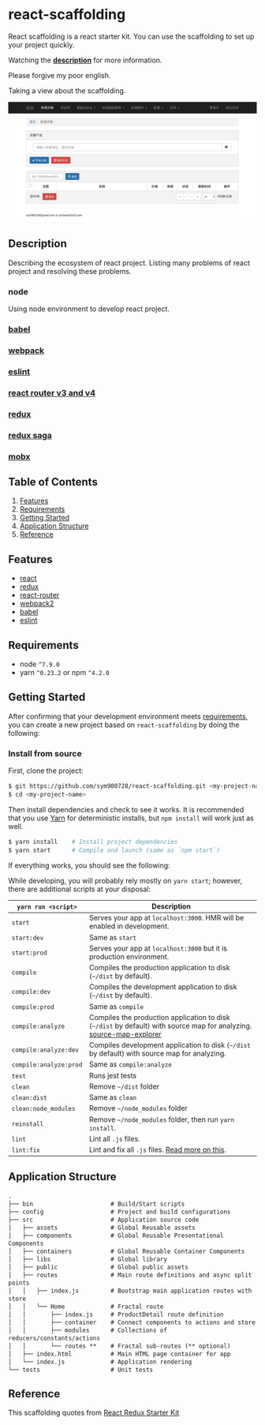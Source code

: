 # react-scaffolding

React scaffolding is a react starter kit. You can use the scaffolding to set up your project quickly.

Watching the **[description](#description)** for more information.

Please forgive my poor english.


Taking a view about the scaffolding.

![home.png](https://github.com/sym900728/react-scaffolding/blob/master/documents/images/home.png)

## Description

Describing the ecosystem of react project. Listing many problems of react project and resolving these problems.

### node

Using node environment to develop react project.

### [babel](https://github.com/sym900728/react-scaffolding/blob/master/documents/Babel.md)

### [webpack](https://github.com/sym900728/react-scaffolding/blob/master/documents/Webpack.md)

### [eslint](https://github.com/sym900728/react-scaffolding/blob/master/documents/Eslint.md)

### [react router v3 and v4](https://github.com/sym900728/react-scaffolding/blob/master/documents/ReactRouterV3V4.md)

### [redux](https://github.com/sym900728/react-scaffolding/blob/master/documents/Redux.md)

### [redux saga](https://github.com/sym900728/react-scaffolding/blob/master/documents/ReduxSaga.md)

### [mobx](https://github.com/sym900728/react-scaffolding/blob/master/documents/Mobx.md)


## Table of Contents
1. [Features](#features)
1. [Requirements](#requirements)
1. [Getting Started](#getting-started)
1. [Application Structure](#application-structure)
1. [Reference](#reference)

## Features
* [react](https://github.com/facebook/react)
* [redux](https://github.com/rackt/redux)
* [react-router](https://github.com/rackt/react-router)
* [webpack2](https://webpack.js.org)
* [babel](https://github.com/babel/babel)
* [eslint](https://eslint.org)

## Requirements

* node `^7.9.0`
* yarn `^0.23.2` or npm `^4.2.0`

## Getting Started

After confirming that your development environment meets [requirements](#requirements), you can create a new project based on `react-scaffolding` by doing the following:

### Install from source

First, clone the project:

```bash
$ git https://github.com/sym900728/react-scaffolding.git <my-project-name>
$ cd <my-project-name>
```

Then install dependencies and check to see it works. It is recommended that you use [Yarn](https://yarnpkg.org) for deterministic installs, but `npm install` will work just as well.

```bash
$ yarn install    # Install project dependencies
$ yarn start      # Compile and launch (same as `npm start`)
```

If everything works, you should see the following:

While developing, you will probably rely mostly on `yarn start`; however, there are additional scripts at your disposal:

|`yarn run <script>`|Description|
|------------------|-----------|
|`start`|Serves your app at `localhost:3000`. HMR will be enabled in development.|
|`start:dev`|Same as `start`|
|`start:prod`|Serves your app at `localhost:3000` but it is production environment.|
|`compile`|Compiles the production application to disk (`~/dist` by default).|
|`compile:dev`|Compiles the development application to disk (`~/dist` by default).|
|`compile:prod`|Same as `compile`|
|`compile:analyze`|Compiles the production application to disk (`~/dist` by default) with source map for analyzing. [source-map-explorer](https://github.com/danvk/source-map-explorer)|
|`compile:analyze:dev`|Compiles development application to disk (`~/dist` by default) with source map for analyzing.|
|`compile:analyze:prod`|Same as `compile:analyze`|
|`test`|Runs jest tests|
|`clean`|Remove `~/dist` folder|
|`clean:dist`|Same as `clean`|
|`clean:node_modules`|Remove `~/node_modules` folder|
|`reinstall`|Remove `~/node_modules` folder, then run `yarn install`.|
|`lint`|Lint all `.js` files.|
|`lint:fix`|Lint and fix all `.js` files. [Read more on this](http://eslint.org/docs/user-guide/command-line-interface.html#fix).|


## Application Structure

```
.
├── bin                      # Build/Start scripts
├── config                   # Project and build configurations
├── src                      # Application source code
│   ├── assets               # Global Reusable assets
│   ├── components           # Global Reusable Presentational Components
│   ├── containers           # Global Reusable Container Components
│   ├── libs                 # Global library
│   ├── public               # Global public assets
│   ├── routes               # Main route definitions and async split points
│   │   ├── index.js         # Bootstrap main application routes with store
│   │   └── Home             # Fractal route
│   │       ├── index.js     # ProductDetail route definition
│   │       ├── container    # Connect components to actions and store
│   │       ├── modules      # Collections of reducers/constants/actions
│   │       └── routes **    # Fractal sub-routes (** optional)
│   ├── index.html           # Main HTML page container for app
│   └── index.js             # Application rendering
└── tests                    # Unit tests
```

## Reference

This scaffolding quotes from [React Redux Starter Kit](https://github.com/davezuko/react-redux-starter-kit)
